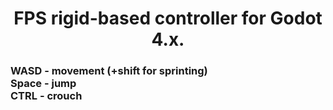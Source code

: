 <h1 align="center">FPS rigid-based controller for Godot 4.x.</h> 

<h3 align="left">WASD - movement (+shift for sprinting)<br>
Space - jump<br>
CTRL - crouch<br></>
